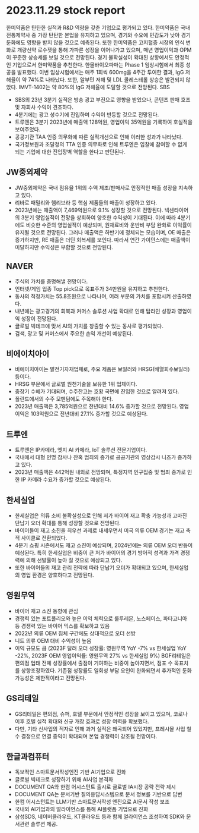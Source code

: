 # 2023.11.29 stock report
한미약품은 탄탄한 실적과 R&D 역량을 갖춘 기업으로 평가되고 있다. 한미약품은 국내 전통제약사 중 가장 탄탄한 본업을 유지하고 있으며, 경기와 수요에 민감도가 낮아 경기 둔화에도 영향을 받지 않을 것으로 예측된다. 또한 한미약품은 고지혈증 시장의 인식 변화로 개량신약 로수젯을 통해 가파른 성장을 이어나가고 있으며, 매년 영업이익과 OPM이 꾸준한 상승세를 보일 것으로 전망된다. 경기 불확실성이 확대된 상황에서도 안정적인 기업으로서 한미약품을 추천한다.
한올바이오파마는 Phase 1 임상시험에서 최종 성공을 발표했다. 이번 임상시험에서는 매주 1회씩 600mg을 4주간 투여한 결과, IgG 저해율이 약 74%로 나타났다. 또한, 알부민 저해 및 LDL 콜레스테롤 상승은 발견되지 않았다. IMVT-1402는 약 80%의 IgG 저해율에 도달할 것으로 전망된다.
SBS
- SBS의 23년 3분기 실적은 방송 광고 부진으로 영향을 받았으나, 콘텐츠 판매 호조 및 자회사 수익이 견조하다.
- 4분기에는 광고 성수기에 진입하며 수익이 반등할 것으로 전망된다.
- 트루엔은 3분기 2023년에 매출액 128억원, 영업이익 35억원을 기록하여 호실적을 보여주었다.
- 공공기관 TAA 인증 의무화에 따른 실적개선으로 인해 이러한 성과가 나타났다.
- 국가정보원과 조달청의 TTA 인증 의무화로 인해 트루엔은 입찰에 참여할 수 없게 되는 기업에 대한 진입장벽 역할을 한다고 판단된다.
## JW중외제약
- JW중외제약은 국내 점유율 1위의 수액 제조/판매사로 안정적인 매출 성장을 지속하고 있다.
- 리바로 패밀리와 헴리브라 등 핵심 제품들의 매출이 성장하고 있다.
- 2023년에는 매출액이 7,469억원으로 9.1% 성장할 것으로 전망된다.
넥센타이어의 3분기 영업실적이 전망을 상회하여 양호한 수익성이 기대된다. 이에 따라 4분기에도 비슷한 수준의 영업실적이 예상되며, 원재료비와 운반비 부담 완화로 이익률이 유지될 것으로 전망된다. 그러나 매출액은 하반기에 정체되는 모습이며, OE 매출은 증가하지만, RE 매출은 더딘 회복세를 보인다. 따라서 연간 가이던스에는 매출액이 미달하지만 수익성은 부합할 것으로 전망된다.
## NAVER
- 주식의 가치를 증명해낼 전망이다.
- 인터넷/게임 업종 Top pick으로 목표주가 34만원을 유지하고 추천한다.
- 동사의 적정가치는 55.8조원으로 나타나며, 여러 부문의 가치를 포함시켜 산출하였다.
- 내년에는 광고경기의 회복과 커머스 솔루션 사업 확대로 인해 탑라인 성장과 영업이익 성장이 전망된다.
- 글로벌 빅테크에 맞서 AI의 가치를 창출할 수 있는 동사로 평가되었다.
- 검색, 광고 및 커머스에서 주요한 손익 개선이 예상된다.
## 비에이치아이
- 비에이치아이는 발전기자재업체로, 주요 제품은 보일러와 HRSG(배열회수보일러) 등이다.
- HRSG 부문에서 글로벌 원천기술을 보유한 1위 업체이다.
- 중장기 수혜가 기대되며, 수주잔고는 호황 국면에 진입한 것으로 알려져 있다.
- 폴란드에서의 수주 모멘텀에도 주목해야 한다.
- 2023년 매출액은 3,785억원으로 전년대비 14.6% 증가할 것으로 전망된다. 영업이익은 103억원으로 전년대비 27.1% 증가할 것으로 예상된다.
## 트루엔
- 트루엔은 IP카메라, 엣지 AI 카메라, IoT 솔루션 전문기업이다.
- 국내에서 대형 인명 참사나 잔혹 범죄의 증가로 공공기관의 영상감시 니즈가 증가하고 있다.
- 2023년 매출액은 442억원 내외로 전망되며, 특정지역 인구집중 및 범죄 증가로 인한 IP 카메라 수요가 증가할 것으로 예상된다.
## 한세실업
- 한세실업은 의류 소비 불확실성으로 인해 저가 바이어 재고 확충 가능성과 고마진 단납기 오더 확대를 통해 성장할 것으로 전망된다.
- 바이어들이 재고 소진을 최우선 과제로 내세우면서 미국 의류 OEM 경기는 재고 축적 사이클로 전환되었다.
- 4분기 쇼핑 시즌에서도 재고 소진이 예상되며, 2024년에는 의류 OEM 오더 반등이 예상된다. 특히 한세실업은 비중이 큰 저가 바이어의 경기 방어적 성격과 가격 경쟁력에 의해 선발률이 높아 질 것으로 예상되고 있다.
- 또한 바이어들의 재고 관리 전략에 따라 단납기 오더가 확대되고 있으며, 한세실업의 영업 환경은 양호하다고 전망된다.
## 영원무역
- 바이어 재고 소진 동향에 관심
- 경쟁력 있는 포트폴리오와 높은 이익 체력으로 룰루레몬, 노스페이스, 파타고니아 등 경쟁력 있는 바이어 믹스를 확보하고 있음
- 2022년 의류 OEM 침체 구간에도 상대적으로 오더 선방
- 니트 의류 OEM 대비 수익성이 높음
- 이익 규모도 큼 (2023F 달러 오더 성장률: 영원무역 YoY -7% vs 한세실업 YoY -22%, 2023F OEM 영업이익률: 영원무역 27% vs 한세실업 9%)
BGF리테일은 편의점 업태 전체 성장률에서 출점이 기여하는 비중이 높아지면서, 점포 수 목표치를 상향조정하였다. 기존점 성장률도 일회성 부담 요인이 완화되면서 추가적인 둔화 가능성은 제한적이라고 전망된다.
## GS리테일
- GS리테일은 편의점, 슈퍼, 호텔 부문에서 안정적인 성장을 보이고 있으며, 코로나 이후 호텔 실적 확대와 신규 개장 효과로 성장 여력을 확보했다.
- 다만, 기타 신사업의 적자로 인해 과거 실적은 왜곡되어 있었지만, 프레시몰 사업 철수 결정으로 연결 증익이 확대되며 본업 경쟁력이 강조될 전망이다.
## 한글과컴퓨터
- 독보적인 스마트문서작성엔진 기반 AI기업으로 진화
- 글로벌 빅테크로 성장하기 위해 AI사업 본격화
- DOCUMENT QA와 한컴 어시스턴트 출시로 글로벌 IA시장 공략 전략 제시
- DOCUMENT QA는 문서기반 질의응답시스템으로 문서 정보를 기반으로 답변
- 한컴 어시스턴트는 LLM기반 스마트문서작성 엔진으로 AI문서 작성 보조
- 국내외 AI기업과의 얼라이언스를 통해 AI플랫폼 기업으로 진화
- 삼성SDS, 네이버클라우드, KT클라우드 등과 함께 얼라이언스 조성하여 SDK와 문서관련 솔루션 제공.